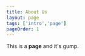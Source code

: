 ```yaml
---
title: About Us
layout: page
tags: ['intro','page']
pageOrder: 1
---
```

This is a **page** and it's gump.
